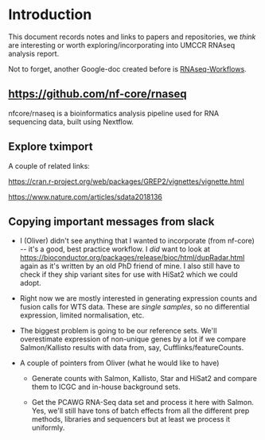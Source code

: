 # Introduction

This document records notes and links to papers and repositories, we *think* are interesting or worth exploring/incorporating into UMCCR RNAseq analysis report.

Not to forget, another Google-doc created before is [RNAseq-Workflows](https://docs.google.com/document/d/1WqQQiDgVMIrm856xdNAdqGQibHWUIFx5Ir0xzB8pOEE/edit#heading=h.mh989jx06fxl).

## https://github.com/nf-core/rnaseq

nfcore/rnaseq is a bioinformatics analysis pipeline used for RNA sequencing data, built using Nextflow.

## Explore tximport

A couple of related links:

https://cran.r-project.org/web/packages/GREP2/vignettes/vignette.html

https://www.nature.com/articles/sdata2018136

## Copying important messages from slack

- I (Oliver) didn't see anything that I wanted to incorporate (from nf-core) -- it's a good, best practice workflow. I _did_ want to look at https://bioconductor.org/packages/release/bioc/html/dupRadar.html again as it's written by an old PhD friend of mine. I also still have to check if they ship variant sites for use with HiSat2 which we could adopt.

- Right now we are mostly interested in generating expression counts and fusion calls for WTS data. These are _single samples_, so no differential expression, limited normalisation, etc.

- The biggest problem is going to be our reference sets. We'll overestimate expression of non-unique genes by a lot if we compare Salmon/Kallisto results with data from, say, Cufflinks/featureCounts.

- A couple of pointers from Oliver (what he would like to have)
	- Generate counts with Salmon, Kallisto, Star and HiSat2 and compare them to ICGC and in-house background sets.

	- Get the PCAWG RNA-Seq data set and process it here with Salmon. Yes, we'll still have tons of batch effects from all the different prep methods, libraries and sequencers but at least we process it uniformly.